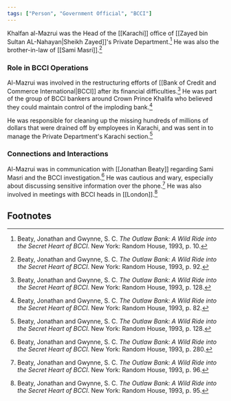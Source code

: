```yaml
---
tags: ["Person", "Government Official", "BCCI"]
---
```

Khalfan al-Mazrui was the Head of the [[Karachi]] office of [[Zayed bin Sultan AL-Nahayan|Sheikh Zayed]]'s Private Department.[^1] He was also the brother-in-law of [[Sami Masri]].[^2]

### Role in BCCI Operations

Al-Mazrui was involved in the restructuring efforts of [[Bank of Credit and Commerce International|BCCI]] after its financial difficulties.[^3] He was part of the group of BCCI bankers around Crown Prince Khalifa who believed they could maintain control of the imploding bank.[^4]

He was responsible for cleaning up the missing hundreds of millions of dollars that were drained off by employees in Karachi, and was sent in to manage the Private Department's Karachi section.[^5]

### Connections and Interactions

Al-Mazrui was in communication with [[Jonathan Beaty]] regarding Sami Masri and the BCCI investigation.[^6] He was cautious and wary, especially about discussing sensitive information over the phone.[^7] He was also involved in meetings with BCCI heads in [[London]].[^8]

## Footnotes

[^1]: Beaty, Jonathan and Gwynne, S. C. *The Outlaw Bank: A Wild Ride into the Secret Heart of BCCI*. New York: Random House, 1993, p. 10.
[^2]: Beaty, Jonathan and Gwynne, S. C. *The Outlaw Bank: A Wild Ride into the Secret Heart of BCCI*. New York: Random House, 1993, p. 92.
[^3]: Beaty, Jonathan and Gwynne, S. C. *The Outlaw Bank: A Wild Ride into the Secret Heart of BCCI*. New York: Random House, 1993, p. 128.
[^4]: Beaty, Jonathan and Gwynne, S. C. *The Outlaw Bank: A Wild Ride into the Secret Heart of BCCI*. New York: Random House, 1993, p. 82.
[^5]: Beaty, Jonathan and Gwynne, S. C. *The Outlaw Bank: A Wild Ride into the Secret Heart of BCCI*. New York: Random House, 1993, p. 128.
[^6]: Beaty, Jonathan and Gwynne, S. C. *The Outlaw Bank: A Wild Ride into the Secret Heart of BCCI*. New York: Random House, 1993, p. 280.
[^7]: Beaty, Jonathan and Gwynne, S. C. *The Outlaw Bank: A Wild Ride into the Secret Heart of BCCI*. New York: Random House, 1993, p. 96.
[^8]: Beaty, Jonathan and Gwynne, S. C. *The Outlaw Bank: A Wild Ride into the Secret Heart of BCCI*. New York: Random House, 1993, p. 95.
